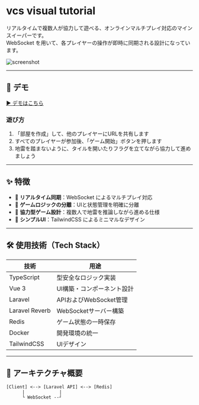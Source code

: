 # vcs visual tutorial

リアルタイムで複数人が協力して遊べる、オンラインマルチプレイ対応のマインスイーパーです。  
WebSocket を用いて、各プレイヤーの操作が即時に同期される設計になっています。

![screenshot](./screenshot.png) <!-- 必要ならスクリーンショットを追加 -->

---

## 🔗 デモ

[▶️ デモはこちら](https://{{your-demo-url}})

### 遊び方
1. 「部屋を作成」して、他のプレイヤーにURLを共有します
2. すべてのプレイヤーが参加後、「ゲーム開始」ボタンを押します
3. 地雷を踏まないように、タイルを開いたりフラグを立てながら協力して進めましょう

---

## ✨ 特徴

- 🔁 **リアルタイム同期**：WebSocket によるマルチプレイ対応
- 🧩 **ゲームロジックの分離**：UIと状態管理を明確に分離
- 🧠 **協力型ゲーム設計**：複数人で地雷を推論しながら進める仕様
- 🧼 **シンプルUI**：TailwindCSS によるミニマルなデザイン

---

## 🛠 使用技術（Tech Stack）

| 技術       | 用途                      |
|------------|---------------------------|
| TypeScript | 型安全なロジック実装     |
| Vue 3      | UI構築・コンポーネント設計 |
| Laravel    | APIおよびWebSocket管理     |
| Laravel Reverb | WebSocketサーバー構築   |
| Redis      | ゲーム状態の一時保存       |
| Docker     | 開発環境の統一             |
| TailwindCSS| UIデザイン                 |

---

## 🧱 アーキテクチャ概要

```plaintext
[Client] <--> [Laravel API] <--> [Redis]
      |             |
      └ WebSocket --┘